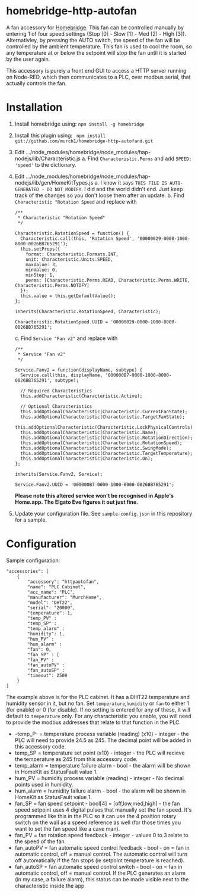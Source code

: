 # homebridge-http-autofan

A fan accessory for [Homebridge](https://github.com/nfarina/homebridge). This fan can be controlled manually by entering 1 of four speed settings (Stop [0] - Slow [1] - Med [2] - High [3]). Alternativley, by pressing the AUTO switch, the speed of the fan will be controlled by the ambient temperature. This fan is used to cool the room, so any temperature at or below the setpoint will stop the fan until it is started by the user again.

This accessory is purely a front end GUI to access a HTTP server running on Node-RED, which then communicates to a PLC, over modbus serial, that actually controls the fan. 

# Installation

1. Install homebridge using: `npm install -g homebridge`
2. Install this plugin using: ` npm install git://github.com/murch1/homebridge-http-autofand.git`
3. Edit .../node_modules/homebridge/node_modules/hap-nodejs/lib/Characteristic.js
    a. Find `Characteristic.Perms` and add `SPEED: 'speed'` to the dictionary.
4. Edit .../node_modules/homebridge/node_modules/hap-nodejs/lib/gen/HomeKitTypes.js
    a. I know it says `THIS FILE IS AUTO-GENERATED - DO NOT MODIFY`. I did and the world didn't end. Just keep track of the changes so you don't loose them after an update.
    b. Find `Characteristic "Rotation Speed` and replace with
    ```
    /**
     * Characteristic "Rotation Speed"
     */

    Characteristic.RotationSpeed = function() {
      Characteristic.call(this, 'Rotation Speed', '00000029-0000-1000-8000-0026BB765291');
      this.setProps({
        format: Characteristic.Formats.INT,
        unit: Characteristic.Units.SPEED,
        maxValue: 3,
        minValue: 0,
        minStep: 1,
        perms: [Characteristic.Perms.READ, Characteristic.Perms.WRITE, Characteristic.Perms.NOTIFY]
      });
      this.value = this.getDefaultValue();
    };

    inherits(Characteristic.RotationSpeed, Characteristic);

    Characteristic.RotationSpeed.UUID = '00000029-0000-1000-8000-0026BB765291';
    ```
    c. Find `Service "Fan v2"` and replace with
    ```
    /**
     * Service "Fan v2"
     */

    Service.Fanv2 = function(displayName, subtype) {
      Service.call(this, displayName, '000000B7-0000-1000-8000-0026BB765291', subtype);

      // Required Characteristics
      this.addCharacteristic(Characteristic.Active);

      // Optional Characteristics
      this.addOptionalCharacteristic(Characteristic.CurrentFanState);
      this.addOptionalCharacteristic(Characteristic.TargetFanState);
      this.addOptionalCharacteristic(Characteristic.LockPhysicalControls);
      this.addOptionalCharacteristic(Characteristic.Name);
      this.addOptionalCharacteristic(Characteristic.RotationDirection);
      this.addOptionalCharacteristic(Characteristic.RotationSpeed);
      this.addOptionalCharacteristic(Characteristic.SwingMode);
      this.addOptionalCharacteristic(Characteristic.TargetTemperature);
      this.addOptionalCharacteristic(Characteristic.On);
    };

    inherits(Service.Fanv2, Service);

    Service.Fanv2.UUID = '000000B7-0000-1000-8000-0026BB765291';
    ```
    **Please note this altered service won't be recognised in Apple's Home.app. The Elgato Eve figures it out just fine.**
    
3. Update your configuration file. See `sample-config.json` in this repository for a sample.

# Configuration

Sample configuration:

```
"accessories": [
	{
	    "accessory": "httpautofan",
	    "name": "PLC Cabinet",
	    "acc_name": "PLC",
	    "manufacturer": "MurchHome",
	    "model": "DHT22",
	    "serial": "20000",
	    "temperature": 1,
        "temp_PV" :
        "temp_SP" :
        "temp_alarm" :
	    "humidity": 1,
        "hum_PV" :
        "hum_alarm" :
	    "fan": 0,
        "fan_SP" : [
        "fan_PV" : 
        "fan_autoPV" :
        "fan_autoSP" :
	    "timeout": 2500
	}
]
```
The example above is for the PLC cabinet. It has a DHT22 temperature and humidity sensor in it, but no fan. 
Set `temperature`,`humidity` or `fan` to either 1 (for enable) or 0 (for disable).
If no setting is entered for any of these, it will default to `temperature` only. For any characteristic you enable, you will need to provide the modbus addresses that relate to that function in the PLC.

*    -temp_P- = temperature process variable (reading) (x10) - integer - the PLC will need to provide 24.5 as 245. The decimal point will be added in this accessory code.
*    temp_SP = temperature set point (x10) - integer - the PLC will recieve the temperature as 245 from this accessory code.
*    temp_alarm = temperature failure alarm - bool - the alarm will be shown in HomeKit as StatusFault value 1.
*    hum_PV = humidity process variable (reading) - integer - No decimal points used in humidity.
*    hum_alarm = humidity failure alarm - bool - the alarm will be shown in HomeKit as StatusFault value 1.
*    fan_SP = fan speed setpoint - bool[4] = [off,low,med,high] - the fan speed setpoint uses 4 digital pulses that manually set the fan speed. It's programmed like this in the PLC so it can use the 4 position rotary switch on the wall as a speed reference as well (for those times you want to set the fan speed like a cave man).
*    fan_PV = fan rotation speed feedback - integer - values 0 to 3 relate to the speed of the fan.
*    fan_autoPV = fan automatic speed control feedback - bool - on = fan in automatic control, off = manual control. The automatic control will turn off automatically if the fan stops (ie setpoint temperature is reached).
*    fan_autoSP = fan automatic speed control switch - bool - on = fan in automatic control, off = manual control.
If the PLC generates an alarm (in my case, a failure alarm), this status can be made visible next to the characteristic inside the app.
